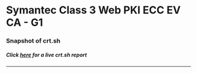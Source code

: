 # Symantec Class 3 Web PKI ECC EV CA - G1
### Snapshot of crt.sh
##### Click [here](https://crt.sh/?q=EEF0DF01CB6B929A5FBBCE41147F083F49C939C93A1BCF1125C7F212845CD06C) for a live crt.sh report

---
